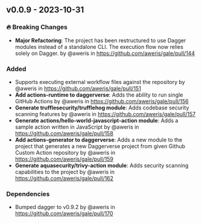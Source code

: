 ## v0.0.9 - 2023-10-31


### 🔥 Breaking Changes
- **Major Refactoring**: The project has been restructured to use Dagger modules instead of a standalone CLI. The execution flow now relies solely on Dagger.
 by @aweris in https://github.com/aweris/gale/pull/144

### Added
- Supports executing external workflow files against the repository by @aweris in https://github.com/aweris/gale/pull/151
- **Add actions-runtime to daggerverse**: Adds the ability to run single GitHub Actions by @aweris in https://github.com/aweris/gale/pull/156
- **Generate trufflesecurity/trufflehog module**: Adds codebase security scanning features by @aweris in https://github.com/aweris/gale/pull/157
- **Generate actions/hello-world-javascript-action module**: Adds a sample action written in JavaScript by @aweris in https://github.com/aweris/gale/pull/158
- **Add actions-generator to daggerverse**: Adds a new module to the project that generates a new Daggerverse project from given Github Custom Action repository by @aweris in https://github.com/aweris/gale/pull/159
- **Generate aquasecurity/trivy-action module**: Adds security scanning capabilities to the project by @aweris in https://github.com/aweris/gale/pull/162

### Dependencies
- Bumped dagger to v0.9.2 by @aweris in https://github.com/aweris/gale/pull/170